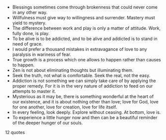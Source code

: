  - Blessings sometimes come through brokenness that could never come in any other way.
 - Willfulness must give way to willingness and surrender. Mastery must yield to mystery.
 - The difference between work and play is only a matter of attitude. Work, fully done, is play.
 - To be alive is to be addicted, and to be alive and addicted is to stand in need of grace.
 - I would prefer a thousand mistakes in extravagance of love to any paralysis in wariness of fear.
 - True growth is a process which one allows to happen rather than causes to happen.
 - Zen is not about eliminating thoughts but illuminating them.
 - Seek the truth, not what is comfortable. Seek the real, not the easy.
 - Addiction is not something we can simply take care of by applying the proper remedy. For it is in the very nature of addiction to feed on our attempts to master it.
 - Mysterious as it may be, there is something wonderful at the heart of our existence, and it is about nothing other than love; love for God, love for one another, love for creation, love for life itself.
 - In every feeling, look deeply. Explore without ceasing. At bottom, love is.
 - To experience a little hunger now and then can be a beautiful reminder of the deeper hunger of our souls.

12 quotes